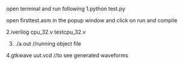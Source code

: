 open terminal and run following
1.python test.py


open firsttest.asm in the popup window and click on run and compile


2.iverilog cpu_32.v testcpu_32.v


3. ./a.out    //running object file

4.gtkwave uut.vcd //to see generated waveforms
